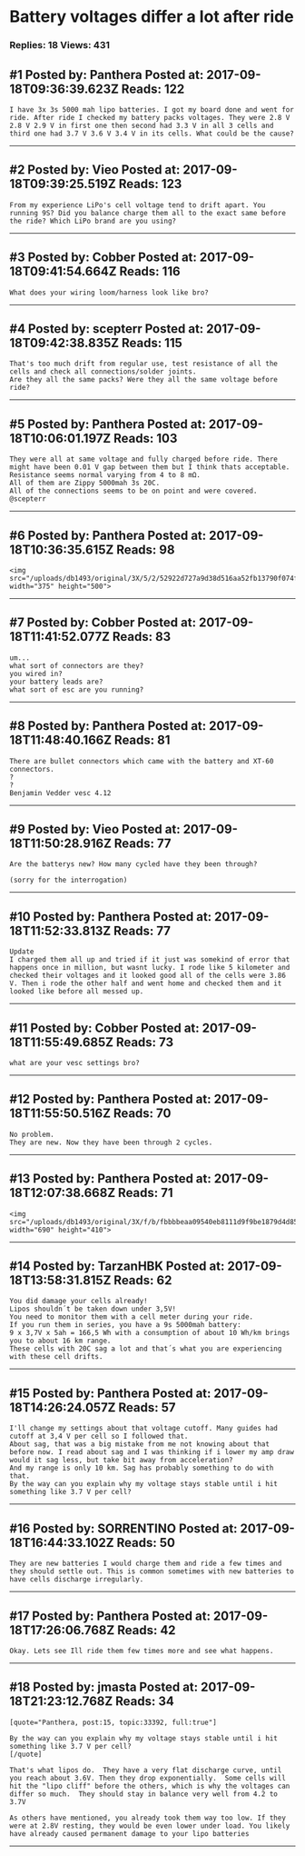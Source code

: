 # Battery voltages differ a lot after ride

### Replies: 18 Views: 431

## \#1 Posted by: Panthera Posted at: 2017-09-18T09:36:39.623Z Reads: 122

```
I have 3x 3s 5000 mah lipo batteries. I got my board done and went for ride. After ride I checked my battery packs voltages. They were 2.8 V 2.8 V 2.9 V in first one then second had 3.3 V in all 3 cells and third one had 3.7 V 3.6 V 3.4 V in its cells. What could be the cause?
```

---
## \#2 Posted by: Vieo Posted at: 2017-09-18T09:39:25.519Z Reads: 123

```
From my experience LiPo's cell voltage tend to drift apart. You running 9S? Did you balance charge them all to the exact same before the ride? Which LiPo brand are you using?
```

---
## \#3 Posted by: Cobber Posted at: 2017-09-18T09:41:54.664Z Reads: 116

```
What does your wiring loom/harness look like bro?
```

---
## \#4 Posted by: scepterr Posted at: 2017-09-18T09:42:38.835Z Reads: 115

```
That's too much drift from regular use, test resistance of all the cells and check all connections/solder joints. 
Are they all the same packs? Were they all the same voltage before ride?
```

---
## \#5 Posted by: Panthera Posted at: 2017-09-18T10:06:01.197Z Reads: 103

```
They were all at same voltage and fully charged before ride. There might have been 0.01 V gap between them but I think thats acceptable. Resistance seems normal varying from 4 to 8 mΩ.
All of them are Zippy 5000mah 3s 20C.
All of the connections seems to be on point and were covered.
@scepterr
```

---
## \#6 Posted by: Panthera Posted at: 2017-09-18T10:36:35.615Z Reads: 98

```
<img src="/uploads/db1493/original/3X/5/2/52922d727a9d38d516aa52fb13790f074fbe2644.jpg" width="375" height="500">
```

---
## \#7 Posted by: Cobber Posted at: 2017-09-18T11:41:52.077Z Reads: 83

```
um...
what sort of connectors are they?
you wired in?
your battery leads are?
what sort of esc are you running?
```

---
## \#8 Posted by: Panthera Posted at: 2017-09-18T11:48:40.166Z Reads: 81

```
There are bullet connectors which came with the battery and XT-60 connectors.
?
?
Benjamin Vedder vesc 4.12
```

---
## \#9 Posted by: Vieo Posted at: 2017-09-18T11:50:28.916Z Reads: 77

```
Are the batterys new? How many cycled have they been through?

(sorry for the interrogation)
```

---
## \#10 Posted by: Panthera Posted at: 2017-09-18T11:52:33.813Z Reads: 77

```
Update
I charged them all up and tried if it just was somekind of error that happens once in million, but wasnt lucky. I rode like 5 kilometer and checked their voltages and it looked good all of the cells were 3.86 V. Then i rode the other half and went home and checked them and it looked like before all messed up.
```

---
## \#11 Posted by: Cobber Posted at: 2017-09-18T11:55:49.685Z Reads: 73

```
what are your vesc settings bro?
```

---
## \#12 Posted by: Panthera Posted at: 2017-09-18T11:55:50.516Z Reads: 70

```
No problem. 
They are new. Now they have been through 2 cycles.
```

---
## \#13 Posted by: Panthera Posted at: 2017-09-18T12:07:38.668Z Reads: 71

```
<img src="/uploads/db1493/original/3X/f/b/fbbbbeaa09540eb8111d9f9be1879d4d8527f3fd.png" width="690" height="410">
```

---
## \#14 Posted by: TarzanHBK Posted at: 2017-09-18T13:58:31.815Z Reads: 62

```
You did damage your cells already!
Lipos shouldn´t be taken down under 3,5V!
You need to monitor them with a cell meter during your ride.
If you run them in series, you have a 9s 5000mah battery:
9 x 3,7V x 5ah = 166,5 Wh with a consumption of about 10 Wh/km brings you to about 16 km range.
These cells with 20C sag a lot and that´s what you are experiencing with these cell drifts.
```

---
## \#15 Posted by: Panthera Posted at: 2017-09-18T14:26:24.057Z Reads: 57

```
I'll change my settings about that voltage cutoff. Many guides had cutoff at 3,4 V per cell so I followed that.
About sag, that was a big mistake from me not knowing about that before now. I read about sag and I was thinking if i lower my amp draw would it sag less, but take bit away from acceleration?
And my range is only 10 km. Sag has probably something to do with that.
By the way can you explain why my voltage stays stable until i hit something like 3.7 V per cell?
```

---
## \#16 Posted by: SORRENTINO Posted at: 2017-09-18T16:44:33.102Z Reads: 50

```
They are new batteries I would charge them and ride a few times and they should settle out. This is common sometimes with new batteries to have cells discharge irregularly.
```

---
## \#17 Posted by: Panthera Posted at: 2017-09-18T17:26:06.768Z Reads: 42

```
Okay. Lets see Ill ride them few times more and see what happens.
```

---
## \#18 Posted by: jmasta Posted at: 2017-09-18T21:23:12.768Z Reads: 34

```
[quote="Panthera, post:15, topic:33392, full:true"]

By the way can you explain why my voltage stays stable until i hit something like 3.7 V per cell?
[/quote]

That's what lipos do.  They have a very flat discharge curve, until you reach about 3.6V. Then they drop exponentially.  Some cells will hit the "lipo cliff" before the others, which is why the voltages can differ so much.  They should stay in balance very well from 4.2 to 3.7V

As others have mentioned, you already took them way too low. If they were at 2.8V resting, they would be even lower under load. You likely have already caused permanent damage to your lipo batteries
```

---
